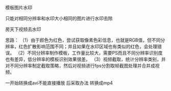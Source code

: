 模板图片水印



只能对相同分辨率和水印大小相同的图片进行水印去除

房天下视频去水印

思路：
（1）由于颜色为红色，尝试获取像素色彩信息，也就是RGB值，但不同分辨率，红色扩散影响范围不同；并且如果在水印区域也有类似的红色，会处理错误。
（2）不同分辨率制作模板，工作量比较大，需要PS而且不同分辨率识别度也有差异，低分辨率的模板识别效果很差。
（3）视频截取，统计分辨率类别，并对不同分辨率制定截取策略，然后对视频进行fps分割取帧截图处理并合并成视频。

一开始转换成avi不能直接播放 后采取办法 转换成mp4
